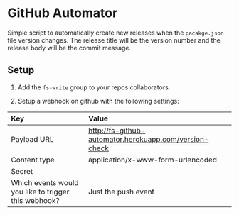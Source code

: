 GitHub Automator
================

Simple script to automatically create new releases when the `pacakge.json` file version changes. The release title will be the version number and the release body will be the commit message.

## Setup

1. Add the `fs-write` group to your repos collaborators.

2. Setup a webhook on github with the following settings:
  
  | Key | Value |
  |:----|:------|
  | Payload URL | http://fs-github-automator.herokuapp.com/version-check |
  | Content type | application/x-www-form-urlencoded |
  | Secret | |
  | Which events would you like to trigger this webhook? | Just the push event |
